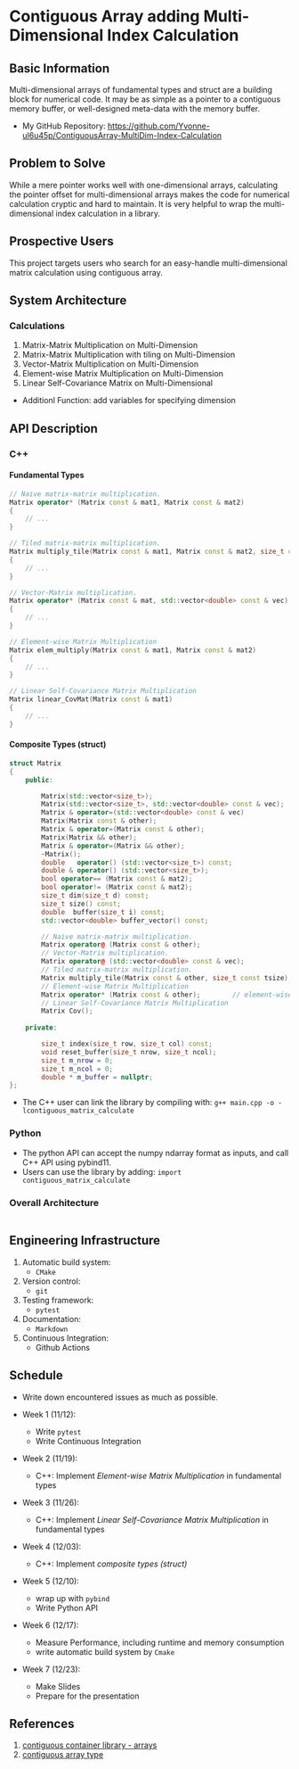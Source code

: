 # Contiguous Array adding Multi-Dimensional Index Calculation


## Basic Information

Multi-dimensional arrays of fundamental types and struct are a building block
for numerical code. It may be as simple as a pointer to a contiguous memory
buffer, or well-designed meta-data with the memory buffer.

- My GitHub Repository:
    https://github.com/Yvonne-ul6u45p/ContiguousArray-MultiDim-Index-Calculation


## Problem to Solve

While a mere pointer works well with one-dimensional arrays, calculating the
pointer offset for multi-dimensional arrays makes the code for numerical
calculation cryptic and hard to maintain. It is very helpful to wrap the multi-
dimensional index calculation in a library.


## Prospective Users

This project targets users who search for an easy-handle multi-dimensional
matrix calculation using contiguous array.


## System Architecture

### Calculations

1. Matrix-Matrix Multiplication on Multi-Dimension
1. Matrix-Matrix Multiplication with tiling on Multi-Dimension
1. Vector-Matrix Multiplication on Multi-Dimension
1. Element-wise Matrix Multiplication on Multi-Dimension 
1. Linear Self-Covariance Matrix on Multi-Dimensional 
<!-- Add Formula -->

* Additionl Function: add variables for specifying dimension


## API Description

### C++

#### Fundamental Types

<!-- >> Using cblas_dgemm or not? -->
```C++
// Naive matrix-matrix multiplication.
Matrix operator* (Matrix const & mat1, Matrix const & mat2)
{
    // ...
}

// Tiled matrix-matrix multiplication.
Matrix multiply_tile(Matrix const & mat1, Matrix const & mat2, size_t const tsize)
{
    // ...
}

// Vector-Matrix multiplication.
Matrix operator* (Matrix const & mat, std::vector<double> const & vec)
{
    // ...
}

// Element-wise Matrix Multiplication
Matrix elem_multiply(Matrix const & mat1, Matrix const & mat2)
{
    // ...
}

// Linear Self-Covariance Matrix Multiplication
Matrix linear_CovMat(Matrix const & mat1)
{
    // ...
}

```


#### Composite Types (struct)

```C++
struct Matrix
{
    public:

        Matrix(std::vector<size_t>);
        Matrix(std::vector<size_t>, std::vector<double> const & vec);
        Matrix & operator=(std::vector<double> const & vec)
        Matrix(Matrix const & other);
        Matrix & operator=(Matrix const & other);
        Matrix(Matrix && other);
        Matrix & operator=(Matrix && other);
        ~Matrix();
        double   operator() (std::vector<size_t>) const;
        double & operator() (std::vector<size_t>);
        bool operator== (Matrix const & mat2);
        bool operator!= (Matrix const & mat2);
        size_t dim(size_t d) const;
        size_t size() const;
        double  buffer(size_t i) const;
        std::vector<double> buffer_vector() const;

        // Naive matrix-matrix multiplication.
        Matrix operator@ (Matrix const & other);
        // Vector-Matrix multiplication.
        Matrix operator@ (std::vector<double> const & vec);
        // Tiled matrix-matrix multiplication.
        Matrix multiply_tile(Matrix const & other, size_t const tsize);
        // Element-wise Matrix Multiplication
        Matrix operator* (Matrix const & other);        // element-wise multiplication
        // Linear Self-Covariance Matrix Multiplication
        Matrix Cov();
    
    private:

        size_t index(size_t row, size_t col) const;
        void reset_buffer(size_t nrow, size_t ncol);
        size_t m_nrow = 0;
        size_t m_ncol = 0;
        double * m_buffer = nullptr;
};
```

* The C++ user can link the library by compiling with:
    `g++ main.cpp -o -lcontiguous_matrix_calculate`

### Python
* The python API can accept the numpy ndarray format as inputs, and call C++
    API using pybind11.
* Users can use the library by adding:
    `import contiguous_matrix_calculate`


### Overall Architecture

```mermaid
```

## Engineering Infrastructure

1. Automatic build system: 
    - `CMake`
2. Version control:
    - `git`
3. Testing framework:
    - `pytest`
4. Documentation:
    - `Markdown`
5. Continuous Integration: 
    - Github Actions


## Schedule

* Write down encountered issues as much as possible.

* Week 1 (11/12):
    - Write `pytest`
    - Write Continuous Integration
* Week 2 (11/19):
    - C++: Implement *Element-wise Matrix Multiplication* in fundamental types
* Week 3 (11/26):
    - C++: Implement *Linear Self-Covariance Matrix Multiplication* in
            fundamental types
* Week 4 (12/03):
    - C++: Implement *composite types (struct)*
* Week 5 (12/10):
    - wrap up with `pybind`
    - Write Python API
* Week 6 (12/17):
    - Measure Performance, including runtime and memory consumption
    - write automatic build system by `Cmake`
* Week 7 (12/23):
    - Make Slides
    - Prepare for the presentation


## References

1. [contiguous container library - arrays](https://github.com/foonathan/array)
2. [contiguous array type](https://github.com/andrewthad/contiguous)

